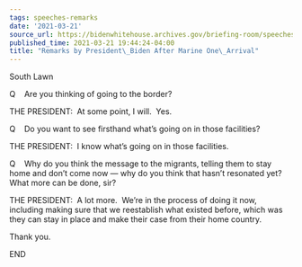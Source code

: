 ```yaml
---
tags: speeches-remarks
date: '2021-03-21'
source_url: https://bidenwhitehouse.archives.gov/briefing-room/speeches-remarks/2021/03/21/remarks-by-president-biden-after-marine-one-arrival/
published_time: 2021-03-21 19:44:24-04:00
title: "Remarks by President\_Biden After Marine One\_Arrival"
---
```

 
South Lawn

Q    Are you thinking of going to the border?

THE PRESIDENT:  At some point, I will.  Yes.

Q    Do you want to see firsthand what’s going on in those facilities?

THE PRESIDENT:  I know what’s going on in those facilities.

Q    Why do you think the message to the migrants, telling them to stay
home and don’t come now — why do you think that hasn’t resonated yet? 
What more can be done, sir?

THE PRESIDENT:  A lot more.  We’re in the process of doing it now,
including making sure that we reestablish what existed before, which was
they can stay in place and make their case from their home country.

Thank you.

END
